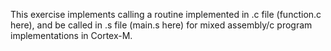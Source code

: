 This exercise implements calling a routine implemented in .c file (function.c here), and be called in .s file (main.s here) for mixed assembly/c program implementations in Cortex-M.

